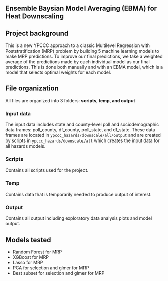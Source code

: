 ## Ensemble Baysian Model Averaging (EBMA) for Heat Downscaling 

## Project background 
This is a new YPCCC approach to a classic Multilevel Regression with Poststratification (MRP)
problem by building 5 machine learning models to make MRP predictions. To improve 
our final predictions, we take a weighted average of the predictions made by each 
individual model as our final predictions. This is done both manually and with 
an EBMA model, which is a model that selects optimal weights for each model. 

## File organization 
All files are organized into 3 folders: **scripts, temp, and output**

### Input data
The input data includes state and county-level poll and sociodemographic data frames: poll_county, df_county, poll_state, and df_state. These data frames are located in `ypccc_hazards/downscale/all/output` and are created by scripts in `ypccc_hazards/downscale/all`
which creates the input data for all hazards models. 

### Scripts
Contains all scripts used for the project.

### Temp
Contains data that is temporarily needed to produce output of interest. 

### Output
Contains all output including exploratory data analysis plots and model output. 


## Models tested

- Random Forest for MRP
- XGBoost for MRP
- Lasso for MRP
- PCA for selection and glmer for MRP 
- Best subset for selection and glmer for MRP


